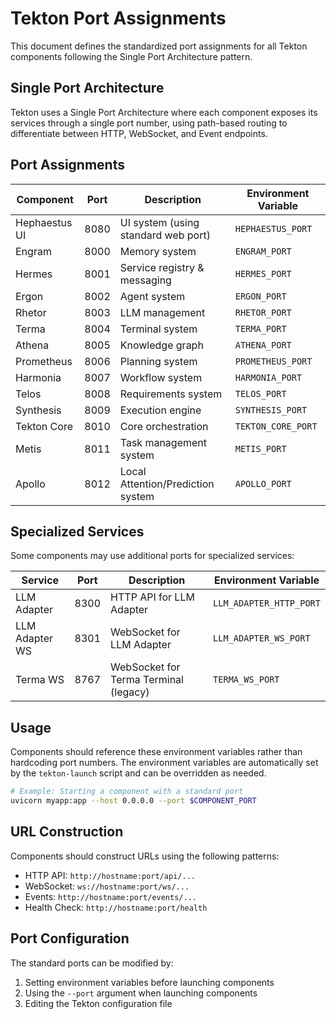 # Tekton Port Assignments

This document defines the standardized port assignments for all Tekton components following the Single Port Architecture pattern.

## Single Port Architecture

Tekton uses a Single Port Architecture where each component exposes its services through a single port number, using path-based routing to differentiate between HTTP, WebSocket, and Event endpoints.

## Port Assignments

| Component      | Port | Description                               | Environment Variable   |
|----------------|------|-------------------------------------------|------------------------|
| Hephaestus UI  | 8080 | UI system (using standard web port)       | `HEPHAESTUS_PORT`      |
| Engram         | 8000 | Memory system                             | `ENGRAM_PORT`          |
| Hermes         | 8001 | Service registry & messaging              | `HERMES_PORT`          |
| Ergon          | 8002 | Agent system                              | `ERGON_PORT`           |
| Rhetor         | 8003 | LLM management                            | `RHETOR_PORT`          |
| Terma          | 8004 | Terminal system                           | `TERMA_PORT`           |
| Athena         | 8005 | Knowledge graph                           | `ATHENA_PORT`          |
| Prometheus     | 8006 | Planning system                           | `PROMETHEUS_PORT`      |
| Harmonia       | 8007 | Workflow system                           | `HARMONIA_PORT`        |
| Telos          | 8008 | Requirements system                       | `TELOS_PORT`           |
| Synthesis      | 8009 | Execution engine                          | `SYNTHESIS_PORT`       |
| Tekton Core    | 8010 | Core orchestration                        | `TEKTON_CORE_PORT`     |
| Metis          | 8011 | Task management system                    | `METIS_PORT`           |
| Apollo         | 8012 | Local Attention/Prediction system         | `APOLLO_PORT`          |

## Specialized Services

Some components may use additional ports for specialized services:

| Service        | Port | Description                               | Environment Variable   |
|----------------|------|-------------------------------------------|------------------------|
| LLM Adapter    | 8300 | HTTP API for LLM Adapter                  | `LLM_ADAPTER_HTTP_PORT`|
| LLM Adapter WS | 8301 | WebSocket for LLM Adapter                 | `LLM_ADAPTER_WS_PORT` |
| Terma WS       | 8767 | WebSocket for Terma Terminal (legacy)     | `TERMA_WS_PORT`        |

## Usage

Components should reference these environment variables rather than hardcoding port numbers. The environment variables are automatically set by the `tekton-launch` script and can be overridden as needed.

```bash
# Example: Starting a component with a standard port
uvicorn myapp:app --host 0.0.0.0 --port $COMPONENT_PORT
```

## URL Construction

Components should construct URLs using the following patterns:

- HTTP API: `http://hostname:port/api/...`
- WebSocket: `ws://hostname:port/ws/...`
- Events: `http://hostname:port/events/...`
- Health Check: `http://hostname:port/health`

## Port Configuration

The standard ports can be modified by:

1. Setting environment variables before launching components
2. Using the `--port` argument when launching components
3. Editing the Tekton configuration file
